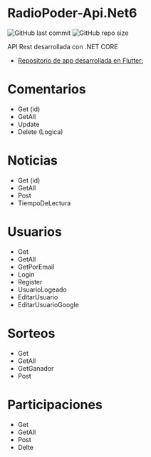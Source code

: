 
# RadioPoder-Api.Net6

![GitHub last commit](https://img.shields.io/github/last-commit/PabloPoder/RadioPoder-Api.Net6?logo=github)
![GitHub repo size](https://img.shields.io/github/repo-size/PabloPoder/RadioPoder-Api.Net6?logo=github)


API Rest desarrollada con .NET CORE 

- <a href="https://github.com/PabloPoder/RadioPoder-Flutter">Repositorio de app desarrollada en Flutter: </a>

# Comentarios 
- Get (id)
- GetAll
- Update
- Delete (Logica)

# Noticias
- Get (id)
- GetAll
- Post
- TiempoDeLectura

# Usuarios
- Get
- GetAll
- GetPorEmail
- Login
- Register
- UsuarioLogeado
- EditarUsuario
- EditarUsuarioGoogle

# Sorteos
- Get
- GetAll
- GetGanador
- Post 

# Participaciones
- Get
- GetAll
- Post
- Delte
